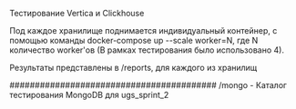 Тестирование Vertica и Clickhouse

Под каждое хранилище поднимается индивидуальный контейнер, 
с помощью команды docker-compose up --scale worker=N, где N количество worker'ов (В рамках тестирования было использовано 4).

Результаты представлены в /reports, для каждого из хранилищ

#########################################
/mongo - Каталог тестирования MongoDB для ugs_sprint_2